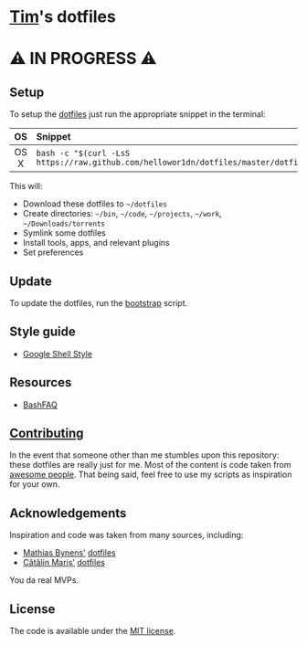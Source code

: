 [Tim](https://github.com/hellowor1dn)'s dotfiles
=====

# :warning: IN PROGRESS :warning:

## Setup

To setup the [dotfiles](dotfiles) just run the appropriate snippet in the terminal:

| OS | Snippet |
|:---:|:---|
| OS X | ```bash -c "$(curl -LsS https://raw.github.com/hellowor1dn/dotfiles/master/dotfiles)"``` |

This will:

* Download these dotfiles to `~/dotfiles`
* Create directories: `~/bin`, `~/code`, `~/projects`, `~/work`, `~/Downloads/torrents`
* Symlink some dotfiles
* Install tools, apps, and relevant plugins
* Set preferences

## Update

To update the dotfiles, run the [bootstrap](script/bootstrap) script.

## Style guide

* [Google Shell Style](https://google-styleguide.googlecode.com/svn/trunk/shell.xml)

## Resources

* [BashFAQ](http://mywiki.wooledge.org/BashFAQ)

## [Contributing](CONTRIBUTING.md)

In the event that someone other than me stumbles upon this repository: these
dotfiles are really just for me. Most of the content is code taken from
[awesome people](https://github.com/hellowor1dn/dotfiles#Acknowledgements).
That being said, feel free to use my scripts as inspiration for your own.

## Acknowledgements

Inspiration and code was taken from many sources, including:

* [Mathias Bynens'](https://github.com/mathiasbynens)
  [dotfiles](https://github.com/mathiasbynens/dotfiles)
* [Cătălin Mariș'](https://github.com/alrra)
  [dotfiles](https://github.com/alrra/dotfiles)

You da real MVPs.

## License

The code is available under the [MIT license](LICENSE.md).
